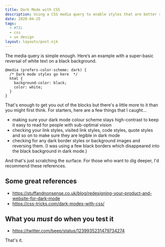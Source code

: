 ```yaml
---
title: Dark Mode with CSS
description: Using a CSS media query to enable styles that are better suited to Dark Mode
date: 2020-04-25
tags:
  - #TIL
  - css
  - ux design
layout: layouts/post.njk
---
```


The media query is simple enough. Here’s an example with a super-basic reversal of white text on a black background.

	@media (prefers-color-scheme: dark) {
	  /* Dark mode styles go here  */
	  html {
	 	background-color: black;
		color: white;
	  }
	}


That's enough to get you out of the blocks but there's a little more to it than you might first think. For starters, here are a few things that I caught...

- making sure your dark mode colour scheme stays high-contrast to keep it easy to read for people with sub-optimal vision
- checking your link styles, visited link styles, code styles, quote styles and so on to make sure they are legible in dark mode
- checking for any dark border styles or background images and reversing them. (I was using a few black borders which disappeared into the black background in dark mode.)

And that's just scratching the surface. For those who want to dig deeper, I'd recommend these references.

## Some great references
- https://stuffandnonsense.co.uk/blog/redesigning-your-product-and-website-for-dark-mode
- https://css-tricks.com/dark-modes-with-css/

## What you _must_ do when you test it
- https://twitter.com/beep/status/1239935231479734274

That's it.